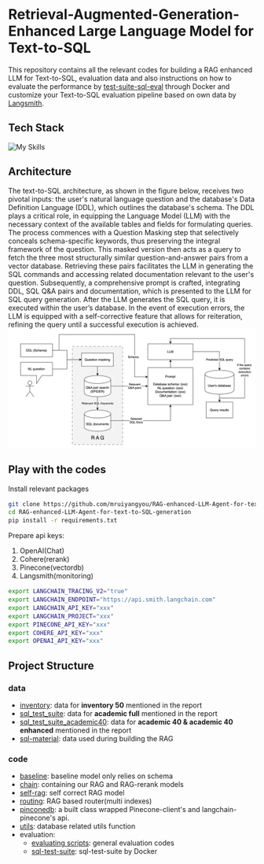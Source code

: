 # Retrieval-Augmented-Generation-Enhanced Large Language Model for Text-to-SQL

This repository contains all the relevant codes for building a RAG enhanced LLM for Text-to-SQL,  evaluation data and also instructions on how to evaluate the performance by [test-suite-sql-eval](https://github.com/taoyds/test-suite-sql-eval) through Docker and customize your Text-to-SQL evaluation pipeline based on own data by [Langsmith](https://docs.smith.langchain.com/).

## Tech Stack
![My Skills](https://skillicons.dev/icons?i=py,postgres,ansible,aws,docker)

## Architecture
The text-to-SQL architecture, as shown in the figure below, receives two pivotal inputs: the user's natural language question and the database's Data Definition Language (DDL), which outlines the database's schema. The DDL plays a critical role, in equipping the Language Model (LLM) with the necessary context of the available tables and fields for formulating queries. The process commences with a Question Masking step that selectively conceals schema-specific keywords, thus preserving the integral framework of the question. This masked version then acts as a query to fetch the three most structurally similar question-and-answer pairs from a vector database. Retrieving these pairs facilitates the LLM in generating the SQL commands and accessing related documentation relevant to the user's question. Subsequently, a comprehensive prompt is crafted, integrating DDL, SQL Q&A pairs and documentation, which is presented to the LLM for SQL query generation. After the LLM generates the SQL query, it is executed within the user’s database. In the event of execution errors, the LLM is equipped with a self-corrective feature that allows for reiteration, refining the query until a successful execution is achieved.
![Architecture](./architecture.png)


## Play with the codes
Install relevant packages
```bash
git clone https://github.com/mruiyangyou/RAG-enhanced-LLM-Agent-for-text-to-SQL-generation.git
cd RAG-enhanced-LLM-Agent-for-text-to-SQL-generation
pip install -r requirements.txt
```
Prepare api keys:
1. OpenAI(Chat)
2. Cohere(rerank)
3. Pinecone(vectordb)
4. Langsmith(monitoring)
```bash
export LANGCHAIN_TRACING_V2="true"
export LANGCHAIN_ENDPOINT="https://api.smith.langchain.com"
export LANGCHAIN_API_KEY="xxx"
export LANGCHAIN_PROJECT="xxx"
export PINECONE_API_KEY="xxx"
export COHERE_API_KEY="xxx"
export OPENAI_API_KEY="xxx"
```
## Project Structure

### data
* [inventory](./data/inventory/): data for **inventory 50** mentioned in the report
* [sql_test_suite](./data/sql_test_suite/): data for **academic full** mentioned in the report
* [sql_test_suite_academic40](./data/sql_test_suite_academic/): data for **academic 40 & academic 40 enhanced** mentioned in the report
* [sql-material](./data/sql-meterial/): data used during building the RAG

### code
* [baseline](./src/baseline.py): baseline model only relies on schema
* [chain](./src/chain.py): containing our RAG and RAG-rerank models
* [self-rag](./src/self_rag.py): self correct RAG model
* [routing](./src/sql_routing.py): RAG based router(multi indexes)
* [pinconedb](./src/pinconedb.py): a built class wrapped Pinecone-client's and langchain-pinecone's api.
* [utils](./src/utils.py): database related utils function
* evaluation:
    * [evaluating scripts](./src/README.md): general evaluation codes
    * [sql-test-suite](./src/evaluation/README.md): sql-test-suite by Docker
  


